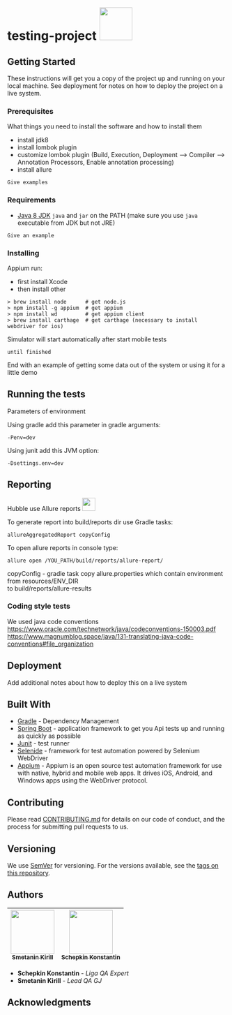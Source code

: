 # testing-project <img src="http://icons.iconarchive.com/icons/carlosjj/google-jfk/128/hubble-icon.png" width="75px;"/> <br>
         


## Getting Started

These instructions will get you a copy of the project up and running on your local machine. See deployment for notes on how to deploy the project on a live system.

### Prerequisites

What things you need to install the software and how to install them

* install jdk8
* install lombok plugin
* customize lombok plugin (Build, Execution, Deployment --> Compiler --> Annotation Processors, Enable annotation processing)
* install allure 
```
Give examples
```
### Requirements

* [Java 8 JDK](http://www.oracle.com/technetwork/java/javase/downloads/index.html)
 `java` and `jar` on the PATH (make sure you use `java` executable from JDK but not JRE)

```
Give an example
```

### Installing

Appium run: <br/>
* first install Xcode
* then install other 
```
> brew install node      # get node.js
> npm install -g appium  # get appium
> npm install wd         # get appium client
> brew install carthage  # get carthage (necessary to install webdriver for ios)
```
Simulator will start automatically after start mobile tests


```
until finished
```
End with an example of getting some data out of the system or using it for a little demo


## Running the tests

Parameters of environment <br /> 

Using gradle add this parameter in gradle arguments:

```
-Penv=dev
```
Using junit add this JVM option:

```
-Dsettings.env=dev
```
## Reporting
Hubble use Allure reports     <img src="https://avatars.githubusercontent.com/u/5879127?v=3" width="30px;"/>

To generate report into  build/reports  dir use Gradle tasks:
```
allureAggregatedReport copyConfig
```
To open allure reports in console type:
```
allure open /YOU_PATH/build/reports/allure-report/
```

copyConfig - gradle task copy allure.properties which contain environment from resources/ENV_DIR <br /> 
to build/reports/allure-results

### Сoding style tests

We used java code conventions <br /> 
https://www.oracle.com/technetwork/java/codeconventions-150003.pdf
https://www.magnumblog.space/java/131-translating-java-code-conventions#file_organization


## Deployment

Add additional notes about how to deploy this on a live system

## Built With

* [Gradle](https://gradle.org) - Dependency Management
* [Spring Boot](https://spring.io) - application framework to get you Api tests up and running as quickly as possible
* [Junit](https://junit.org/junit5) - test runner
* [Selenide](https://selenide.org) - framework for test automation powered by Selenium WebDriver
* [Appium](https://http://appium.io) - Appium is an open source test automation framework for use with native, hybrid and mobile web apps. 
                                       It drives iOS, Android, and Windows apps using the WebDriver protocol.

## Contributing

Please read [CONTRIBUTING.md](https://gist.github.com/PurpleBooth/b24679402957c63ec426) for details on our code of conduct, and the process for submitting pull requests to us.

## Versioning

We use [SemVer](http://semver.org/) for versioning. For the versions available, see the [tags on this repository](https://github.com/your/project/tags). 

## Authors

<!-- ALL-CONTRIBUTORS-LIST:START - Do not remove or modify this section -->
<!-- prettier-ignore -->
| [<img src="https://i.ibb.co/6wdHTH7/2018-11-18-21-56-15.png" width="100px;"/><br /><sub><b>Smetanin Kirill</b></sub>](https://github.com/Rocksod)<br />         | [<img src="https://i.ibb.co/nQdjjx8/photo-2017-04-04-18-45-16.jpg" width="100px;"/><br /><sub><b>Schepkin Konstantin</b></sub>](https://gitlab.com/konstantin.schepkin)<br /> | 
| :-----------------------------------------------------------------------------------------------------------------------------------------------------------------: | :------------------------------------------------------------------------------------------------------------: |
<!-- ALL-CONTRIBUTORS-LIST:END -->
* **Schepkin Konstantin** - *Liga QA Expert* 
* **Smetanin Kirill** - *Lead QA GJ* 



## Acknowledgments


